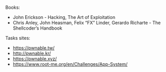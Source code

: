 Books:  
* John Erickson - Hacking, The Art of Exploitation  
* Chris Anley, John Heasman, Felix “FX” Linder, Gerardo Richarte - The Shellcoder’s Handbook  

Tasks sites:  
* https://pwnable.tw/  
* http://pwnable.kr/  
* https://pwnable.xyz/  
* https://www.root-me.org/en/Challenges/App-System/  

